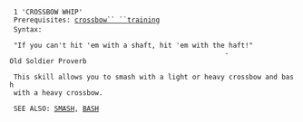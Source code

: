 ` 1 'CROSSBOW WHIP'`  
` Prerequisites: `[`crossbow`` ``training`](Crossbow_Training.md "wikilink")  
` Syntax: `<automatic>  
` `  
` "If you can't hit 'em with a shaft, hit 'em with the haft!"`  
`                                                     -Old Soldier Proverb`  
` `  
` This skill allows you to smash with a light or heavy crossbow and bash`  
` with a heavy crossbow.`  
` `  
` SEE ALSO: `[`SMASH`](Smash.md "wikilink")`, `[`BASH`](Bash.md "wikilink")
